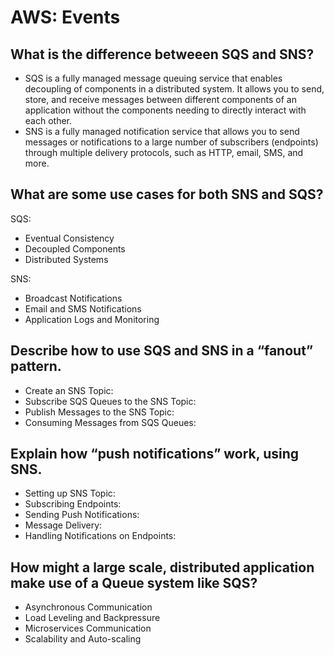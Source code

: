 # AWS: Events

## What is the difference betweeen SQS and SNS?
-   SQS is a fully managed message queuing service that enables decoupling of components in a distributed system. It allows you to send, store, and receive messages between different components of an application without the components needing to directly interact with each other.
- SNS is a fully managed notification service that allows you to send messages or notifications to a large number of subscribers (endpoints) through multiple delivery protocols, such as HTTP, email, SMS, and more.

## What are some use cases for both SNS and SQS?
SQS:
- Eventual Consistency
- Decoupled Components
- Distributed Systems

SNS:
- Broadcast Notifications
- Email and SMS Notifications
- Application Logs and Monitoring


## Describe how to use SQS and SNS in a “fanout” pattern.
- Create an SNS Topic:
- Subscribe SQS Queues to the SNS Topic:
- Publish Messages to the SNS Topic:
- Consuming Messages from SQS Queues:


## Explain how “push notifications” work, using SNS.
- Setting up SNS Topic:
- Subscribing Endpoints:
- Sending Push Notifications:
- Message Delivery:
- Handling Notifications on Endpoints:


## How might a large scale, distributed application make use of a Queue system like SQS?
- Asynchronous Communication
- Load Leveling and Backpressure
- Microservices Communication
- Scalability and Auto-scaling